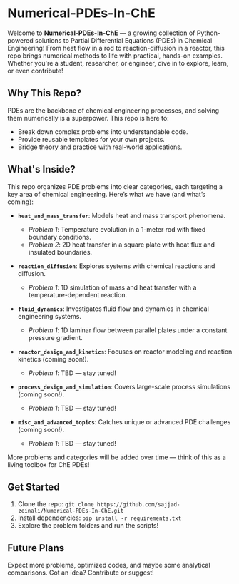 # Numerical-PDEs-In-ChE
Welcome to **Numerical-PDEs-In-ChE** — a growing collection of Python-powered solutions to Partial Differential Equations (PDEs) in Chemical Engineering! From heat flow in a rod to reaction-diffusion in a reactor, this repo brings numerical methods to life with practical, hands-on examples. Whether you're a student, researcher, or engineer, dive in to explore, learn, or even contribute!

## Why This Repo?
PDEs are the backbone of chemical engineering processes, and solving them numerically is a superpower. This repo is here to:
- Break down complex problems into understandable code.
- Provide reusable templates for your own projects.
- Bridge theory and practice with real-world applications.

## What's Inside?
This repo organizes PDE problems into clear categories, each targeting a key area of chemical engineering. Here’s what we have (and what’s coming):

- **`heat_and_mass_transfer`**: Models heat and mass transport phenomena.  
  - *Problem 1*: Temperature evolution in a 1-meter rod with fixed boundary conditions.  
  - *Problem 2*: 2D heat transfer in a square plate with heat flux and insulated boundaries.

- **`reaction_diffusion`**: Explores systems with chemical reactions and diffusion.  
  - *Problem 1*: 1D simulation of mass and heat transfer with a temperature-dependent reaction.

- **`fluid_dynamics`**: Investigates fluid flow and dynamics in chemical engineering systems.  
  - *Problem 1*: 1D laminar flow between parallel plates under a constant pressure gradient.

- **`reactor_design_and_kinetics`**: Focuses on reactor modeling and reaction kinetics (coming soon!).  
  - *Problem 1*: TBD — stay tuned!

- **`process_design_and_simulation`**: Covers large-scale process simulations (coming soon!).  
  - *Problem 1*: TBD — stay tuned!

- **`misc_and_advanced_topics`**: Catches unique or advanced PDE challenges (coming soon!).  
  - *Problem 1*: TBD — stay tuned!

More problems and categories will be added over time — think of this as a living toolbox for ChE PDEs!

## Get Started
1. Clone the repo: `git clone https://github.com/sajjad-zeinali/Numerical-PDEs-In-ChE.git`
2. Install dependencies: `pip install -r requirements.txt`
3. Explore the problem folders and run the scripts!

## Future Plans
Expect more problems, optimized codes, and maybe some analytical comparisons. Got an idea? Contribute or suggest!